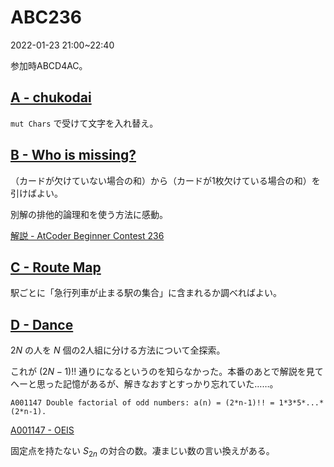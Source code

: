 # ABC236
2022-01-23 21:00~22:40

参加時ABCD4AC。

## [A \- chukodai](https://atcoder.jp/contests/abc236/tasks/abc236_a)

`mut Chars` で受けて文字を入れ替え。

## [B \- Who is missing?](https://atcoder.jp/contests/abc236/tasks/abc236_b)

（カードが欠けていない場合の和）から（カードが1枚欠けている場合の和）を引けばよい。

別解の排他的論理和を使う方法に感動。

[解説 \- AtCoder Beginner Contest 236](https://atcoder.jp/contests/abc236/editorial/3313)

## [C \- Route Map](https://atcoder.jp/contests/abc236/tasks/abc236_c)

駅ごとに「急行列車が止まる駅の集合」に含まれるか調べればよい。

## [D \- Dance](https://atcoder.jp/contests/abc236/tasks/abc236_d)

$2N$ の人を $N$ 個の2人組に分ける方法について全探索。

これが $(2N-1)!!$ 通りになるというのを知らなかった。本番のあとで解説を見てへーと思った記憶があるが、解きなおすとすっかり忘れていた……。

```
A001147	Double factorial of odd numbers: a(n) = (2*n-1)!! = 1*3*5*...*(2*n-1).
```
[A001147 \- OEIS](https://oeis.org/A001147)

固定点を持たない $S_{2n}$ の対合の数。凄まじい数の言い換えがある。
